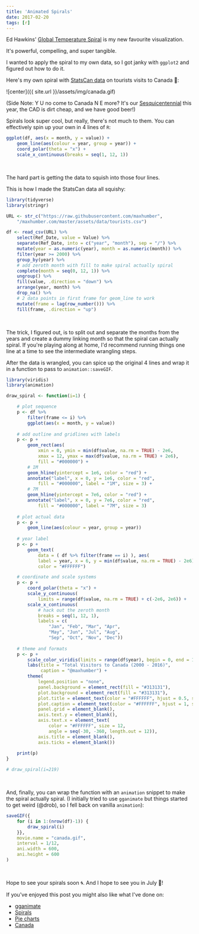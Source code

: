 ```yaml
---
title: 'Animated Spirals'
date: 2017-02-20
tags: [r]
---
```


Ed Hawkins' [Global Temperature Spiral](https://www.climate-lab-book.ac.uk/spirals/) is my new favourite visualization.

It's powerful, compelling, and super tangible.

I wanted to apply the spiral to my own data, so I got janky with `ggplot2` and figured out how to do it.

Here's my own spiral with [StatsCan data](http://www5.statcan.gc.ca/cansim/a26) on tourists visits to Canada 🍁:

![center]({{ site.url }}/assets/img/canada.gif)

(Side Note: Y U no come to Canada N E more? It's our [Sesquicentennial](http://canada.pch.gc.ca/eng/1468262573081) this year, the CAD is dirt cheap, and we have good beer!)

Spirals look super cool, but really, there's not much to them. You can effectively spin up your own in 4 lines of `R`:

``` r
ggplot(df, aes(x = month, y = value)) +
    geom_line(aes(colour = year, group = year)) +
    coord_polar(theta = "x") +
    scale_x_continuous(breaks = seq(1, 12, 1))
```
<br>

The hard part is getting the data to squish into those four lines.

This is how I made the StatsCan data all squishy:

``` r
library(tidyverse)
library(stringr)

URL <- str_c("https://raw.githubusercontent.com/maxhumber",
    "/maxhumber.com/master/assets/data/tourists.csv")

df <- read_csv(URL) %>%
    select(Ref_Date, value = Value) %>%
    separate(Ref_Date, into = c("year", "month"), sep = "/") %>%
    mutate(year = as.numeric(year), month = as.numeric(month)) %>%
    filter(year >= 2000) %>% 
    group_by(year) %>%
    # add zeroth month with fill to make spiral actually spiral
    complete(month = seq(0, 12, 1)) %>%
    ungroup() %>%
    fill(value, .direction = "down") %>%
    arrange(year, month) %>%
    drop_na() %>%
    # 2 data points in first frame for geom_line to work
    mutate(frame = lag(row_number())) %>%
    fill(frame, .direction = "up")
```
<br>

The trick, I figured out, is to split out and separate the months from the years and create a dummy linking month so that the spiral can actually spiral. If you're playing along at home, I'd recommend running things one line at a time to see the intermediate wrangling steps.

After the data is wrangled, you can spice up the original 4 lines and wrap it in a function to pass to `animation::saveGIF`.

``` r
library(viridis)
library(animation)

draw_spiral <- function(i=1) {

    # plot sequence
    p <- df %>% 
        filter(frame <= i) %>% 
        ggplot(aes(x = month, y = value))
    
    # add outline and gridlines with labels
    p <- p +
        geom_rect(aes(
            xmin = 0, ymin = min(df$value, na.rm = TRUE) - 2e6, 
            xmax = 12, ymax = max(df$value, na.rm = TRUE) + 2e6),
            fill = "#000000") + 
        # 1M
        geom_hline(yintercept = 1e6, color = "red") + 
        annotate("label", x = 0, y = 1e6, color = "red", 
            fill = "#000000", label = "1M", size = 3) + 
        # 7M
        geom_hline(yintercept = 7e6, color = "red") + 
        annotate("label", x = 0, y = 7e6, color = "red", 
            fill = "#000000", label = "7M", size = 3)
    
    # plot actual data
    p <- p +
        geom_line(aes(colour = year, group = year))
    
    # year label
    p <- p +
        geom_text(
            data = ( df %>% filter(frame == i) ), aes(
            label = year, x = 6, y = min(df$value, na.rm = TRUE) - 2e6),
            color = "#FFFFFF")

    # coordinate and scale systems
    p <- p +
        coord_polar(theta = "x") +
        scale_y_continuous(
            limits = range(df$value, na.rm = TRUE) + c(-2e6, 2e6)) +
        scale_x_continuous(
            # hack out the zeroth month
            breaks = seq(1, 12, 1),
            labels = c(
                "Jan", "Feb", "Mar", "Apr", 
                "May", "Jun", "Jul", "Aug", 
                "Sep", "Oct", "Nov", "Dec"))
    
    # theme and formats
    p <- p +
        scale_color_viridis(limits = range(df$year), begin = 0, end = 1) + 
        labs(title = "Total Visitors to Canada (2000 - 2016)", 
             caption = "@maxhumber") + 
        theme(
            legend.position = "none",
            panel.background = element_rect(fill = "#313131"),
            plot.background = element_rect(fill = "#313131"),
            plot.title = element_text(color = "#FFFFFF", hjust = 0.5, size = 16),
            plot.caption = element_text(color = "#FFFFFF", hjust = 1, size = 10),
            panel.grid = element_blank(), 
            axis.text.y = element_blank(),
            axis.text.x = element_text(
                color = "#FFFFFF", size = 12, 
                angle = seq(-30, -360, length.out = 12)),
            axis.title = element_blank(), 
            axis.ticks = element_blank())
    
    print(p)
}

# draw_spiral(i=219)
```
<br>

And, finally, you can wrap the function with an `animation` snippet to make the spiral actually spiral. (I initially tried to use `gganimate` but things started to get weird (@drob), so I fell back on vanilla `animation`):

``` r
saveGIF({
    for (i in 1:(nrow(df)-1)) {
        draw_spiral(i)
    }},
    movie.name = "canada.gif", 
    interval = 1/12, 
    ani.width = 600, 
    ani.height = 600
)
```
<br>

Hope to see your spirals soon 🌀. And I hope to see you in July 🍁!

If you've enjoyed this post you might also like what I've done on:

-   [gganimate](http://maxhumber.com/2017/02/03/hypothetical-outcomes.html)
-   [Spirals](http://maxhumber.com/2016/12/31/sleep-circle.html)
-   [Pie charts](http://maxhumber.com/2017/01/21/THE-BEST.html)
-   [Canada](http://maxhumber.com/2017/02/15/tile_canada.html)
